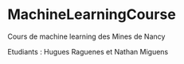 # MachineLearningCourse

Cours de machine learning des Mines de Nancy

Etudiants : Hugues Raguenes et Nathan Miguens 
